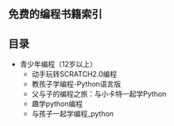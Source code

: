 ## 免费的编程书籍索引

## 目录

* 青少年编程（12岁以上）
    * 动手玩转SCRATCH2.0编程
    * 教孩子学编程-Python语言版
    * 父与子的编程之旅：与小卡特一起学Python
    * 趣学python编程
    * 与孩子一起学编程_python
